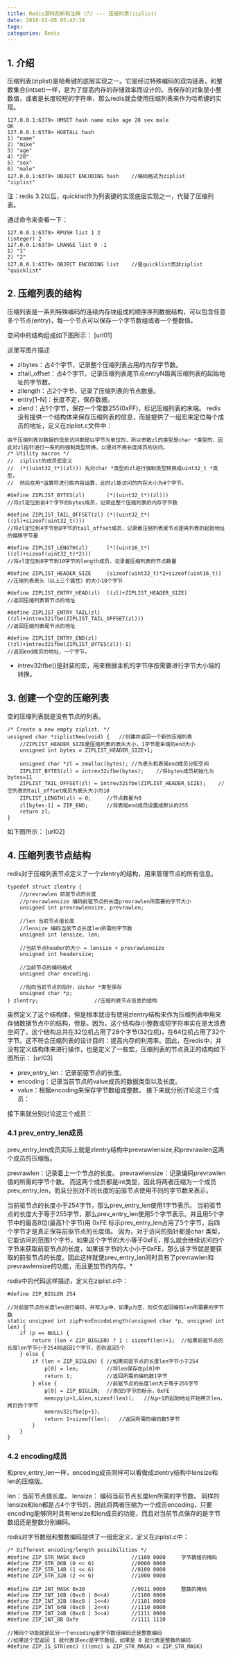 ```yaml
---
title: Redis源码剖析和注释（六）--- 压缩列表(ziplist)
date: 2018-02-08 05:42:34
tags:
categories: Redis
---
```


## 1. 介绍
压缩列表(ziplist)是哈希键的底层实现之一。它是经过特殊编码的双向链表，和整数集合(intset)一样，是为了提高内存的存储效率而设计的。当保存的对象是小整数值，或者是长度较短的字符串，那么redis就会使用压缩列表来作为哈希键的实现。
```
127.0.0.1:6379> HMSET hash name mike age 28 sex male
OK
127.0.0.1:6379> HGETALL hash
1) "name"
2) "mike"
3) "age"
4) "28"
5) "sex"
6) "male"
127.0.0.1:6379> OBJECT ENCODING hash    //编码格式为ziplist
"ziplist"
```
注：redis 3.2以后，quicklist作为列表键的实现底层实现之一，代替了压缩列表。

通过命令来查看一下：
```
127.0.0.1:6379> RPUSH list 1 2
(integer) 2
127.0.0.1:6379> LRANGE list 0 -1
1) "1"
2) "2"
127.0.0.1:6379> OBJECT ENCODING list    //是quicklist而非ziplist
"quicklist"
```

## 2. 压缩列表的结构
压缩列表是一系列特殊编码的连续内存块组成的顺序序列数据结构，可以包含任意多个节点(entry)，每一个节点可以保存一个字节数组或者一个整数值。

空间中的结构组成如下图所示：
[url01]

这里写图片描述
* zlbytes：占4个字节，记录整个压缩列表占用的内存字节数。
* zltail_offset：占4个字节，记录压缩列表尾节点entryN距离压缩列表的起始地址的字节数。
* zllength：占2个字节，记录了压缩列表的节点数量。
* entry[1-N]：长度不定，保存数据。
* zlend：占1个字节，保存一个常数255(0xFF)，标记压缩列表的末端。
redis没有提供一个结构体来保存压缩列表的信息，而是提供了一组宏来定位每个成员的地址，定义在ziplist.c文件中：
```
由于压缩列表对数据的信息访问都是以字节为单位的，所以参数zl的类型是char *类型的，因此对zl指针进行一系列的强制类型转换，以便对不用长度成员的访问。
/* Utility macros */
//  ziplist的成员宏定义
//  (*((uint32_t*)(zl))) 先对char *类型的zl进行强制类型转换成uint32_t *类型，
//  然后在用*运算符进行取内容运算，此时zl能访问的内存大小为4个字节。

#define ZIPLIST_BYTES(zl)       (*((uint32_t*)(zl)))
//将zl定位到前4个字节的bytes成员，记录这整个压缩列表的内存字节数

#define ZIPLIST_TAIL_OFFSET(zl) (*((uint32_t*)((zl)+sizeof(uint32_t))))
//将zl定位到4字节到8字节的tail_offset成员，记录着压缩列表尾节点距离列表的起始地址的偏移字节量

#define ZIPLIST_LENGTH(zl)      (*((uint16_t*)((zl)+sizeof(uint32_t)*2)))
//将zl定位到8字节到10字节的length成员，记录着压缩列表的节点数量

#define ZIPLIST_HEADER_SIZE     (sizeof(uint32_t)*2+sizeof(uint16_t))
//压缩列表表头（以上三个属性）的大小10个字节

#define ZIPLIST_ENTRY_HEAD(zl)  ((zl)+ZIPLIST_HEADER_SIZE)
//返回压缩列表首节点的地址

#define ZIPLIST_ENTRY_TAIL(zl)  ((zl)+intrev32ifbe(ZIPLIST_TAIL_OFFSET(zl)))
//返回压缩列表尾节点的地址

#define ZIPLIST_ENTRY_END(zl)   ((zl)+intrev32ifbe(ZIPLIST_BYTES(zl))-1)
//返回end成员的地址，一个字节。
```
* intrev32ifbe()是封装的宏，用来根据主机的字节序按需要进行字节大小端的转换。

## 3. 创建一个空的压缩列表
空的压缩列表就是没有节点的列表。
```
/* Create a new empty ziplist. */
unsigned char *ziplistNew(void) {   //创建并返回一个新的压缩列表
    //ZIPLIST_HEADER_SIZE是压缩列表的表头大小，1字节是末端的end大小
    unsigned int bytes = ZIPLIST_HEADER_SIZE+1;

    unsigned char *zl = zmalloc(bytes); //为表头和表尾end成员分配空间
    ZIPLIST_BYTES(zl) = intrev32ifbe(bytes);    //将bytes成员初始化为bytes=11
    ZIPLIST_TAIL_OFFSET(zl) = intrev32ifbe(ZIPLIST_HEADER_SIZE);    //空列表的tail_offset成员为表头大小为10
    ZIPLIST_LENGTH(zl) = 0;     //节点数量为0
    zl[bytes-1] = ZIP_END;      //将表尾end成员设置成默认的255
    return zl;
}
```
如下图所示：
[url02]

## 4. 压缩列表节点结构
redis对于压缩列表节点定义了一个zlentry的结构，用来管理节点的所有信息。
```
typedef struct zlentry {
    //prevrawlen 前驱节点的长度
    //prevrawlensize 编码前驱节点的长度prevrawlen所需要的字节大小
    unsigned int prevrawlensize, prevrawlen;

    //len 当前节点值长度
    //lensize 编码当前节点长度len所需的字节数
    unsigned int lensize, len;

    //当前节点header的大小 = lensize + prevrawlensize
    unsigned int headersize;

    //当前节点的编码格式
    unsigned char encoding;

    //指向当前节点的指针，以char *类型保存
    unsigned char *p;
} zlentry;                  //压缩列表节点信息的结构
```

虽然定义了这个结构体，但是根本就没有使用zlentry结构来作为压缩列表中用来存储数据节点中的结构，但是。因为，这个结构存小整数或短字符串实在是太浪费空间了。这个结构总共在32位机占用了28个字节(32位机)，在64位机占用了32个字节。这不符合压缩列表的设计目的：提高内存的利用率。因此，在redis中，并没有定义结构体来进行操作，也是定义了一些宏，压缩列表的节点真正的结构如下图所示：
[url03]

* prev_entry_len：记录前驱节点的长度。
* encoding：记录当前节点的value成员的数据类型以及长度。
* value：根据encoding来保存字节数组或整数。
接下来就分别讨论这三个成员：

接下来就分别讨论这三个成员：

### 4.1 prev_entry_len成员
prev_entry_len成员实际上就是zlentry结构中prevrawlensize,和prevrawlen这两个成员的压缩版。

prevrawlen：记录着上一个节点的长度。
prevrawlensize：记录编码prevrawlen值的所需的字节个数。
而这两个成员都是int类型，因此将两者压缩为一个成员prev_entry_len，而且分别对不同长度的前驱节点使用不同的字节数来表示。

当前驱节点的长度小于254字节，那么prev_entry_len使用1字节表示。
当前驱节点的长度大于等于255字节，那么prev_entry_len使用5个字节表示。并且用5个字节中的最高8位(最高1个字节)用 0xFE 标示prev_entry_len占用了5个字节，后四个字节才是真正保存前驱节点的长度值。
因为，对于访问的指针都是char 类型，它能访问的范围1个字节，如果这个字节的大小等于0xFE，那么就会继续访问四个字节来获取前驱节点的长度，如果该字节的大小小于0xFE，那么该字节就是要获取的前驱节点的长度。因此这样就使prev_entry_len同时具有了prevrawlen和prevrawlensize的功能，而且更加节约内存。*

redis中的代码这样描述，定义在ziplist.c中：
```
#define ZIP_BIGLEN 254 

//对前驱节点的长度len进行编码，并写入p中，如果p为空，则仅仅返回编码len所需要的字节数
static unsigned int zipPrevEncodeLength(unsigned char *p, unsigned int len) {
    if (p == NULL) {
        return (len < ZIP_BIGLEN) ? 1 : sizeof(len)+1;  //如果前驱节点的长度len字节小于254则返回1个字节，否则返回5个
    } else {
        if (len < ZIP_BIGLEN) { //如果前驱节点的长度len字节小于254
            p[0] = len;         //将len保存在p[0]中
            return 1;           //返回所需的编码数1字节
        } else {                //前驱节点的长度len大于等于255字节
            p[0] = ZIP_BIGLEN;  //添加5字节的标示，0xFE
            memcpy(p+1,&len,sizeof(len));   //从p+1的起始地址开始拷贝len，拷贝四个字节
            memrev32ifbe(p+1);
            return 1+sizeof(len);   //返回所需的编码数5字节
        }
    }
}
```

### 4.2 encoding成员
和prev_entry_len一样，encoding成员同样可以看做成zlentry结构中lensize和len的压缩版。

len：当前节点值长度。
lensize： 编码当前节点长度len所需的字节数。
同样的lensize和len都是占4个字节的，因此将两者压缩为一个成员encoding，只要encoding能够同时具有lensize和len成员的功能，而且对当前节点保存的是字节数组还是整数分别编码。

redis对字节数组和整数编码提供了一组宏定义，定义在ziplist.c中：
```
/* Different encoding/length possibilities */
#define ZIP_STR_MASK 0xc0               //1100 0000     字节数组的掩码
#define ZIP_STR_06B (0 << 6)            //0000 0000
#define ZIP_STR_14B (1 << 6)            //0100 0000
#define ZIP_STR_32B (2 << 6)            //1000 0000

#define ZIP_INT_MASK 0x30               //0011 0000     整数的掩码
#define ZIP_INT_16B (0xc0 | 0<<4)       //1100 0000
#define ZIP_INT_32B (0xc0 | 1<<4)       //1101 0000
#define ZIP_INT_64B (0xc0 | 2<<4)       //1110 0000
#define ZIP_INT_24B (0xc0 | 3<<4)       //1111 0000
#define ZIP_INT_8B 0xfe                 //1111 1110

//掩码个功能就是区分一个encoding是字节数组编码还是整数编码
//如果这个宏返回 1 就代表该enc是字节数组，如果是 0 就代表是整数的编码
#define ZIP_IS_STR(enc) (((enc) & ZIP_STR_MASK) < ZIP_STR_MASK)
```